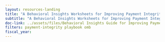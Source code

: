 ```yaml
---
layout: resources-landing
title: "A Behavioral Insights Worksheets for Improving Payment Integrity"
subtitle: "A Behavioral Insights Worksheets for Improving Payment Integrity"
doc-link: ../assets/files/Behavioral Insights Guide for Improving Payment Integrity - Worksheets.pdf
filters: payment-integrity playbook omb
fiscal_year:
---
```

